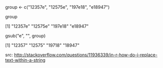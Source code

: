 group <- c("12357e", "12575e", "197e18", "e18947")

group

[1] "12357e" "12575e" "197e18" "e18947"

gsub("e", "", group)

[1] "12357" "12575" "19718" "18947"

src: http://stackoverflow.com/questions/11936339/in-r-how-do-i-replace-text-within-a-string
